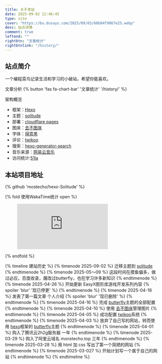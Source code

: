 ```yaml
---
title: 关于本站
date: 2025-09-02 12:46:45
type: site
cover: "https://bu.dusays.com/2025/09/03/68b84f9067e25.webp"
desc: 站点详情
comment: true
leftend: ""
rightbtn: "文章统计"
rightbtnlink: "/history/"
---
```

## 站点简介
一个编程菜鸟记录生活和学习的小破站，希望你能喜欢。

文章分析
{% button 'fas fa-chart-bar' '文章统计' '/history/' %}

架构概览
- 框架：[Hexo](https://hexo.io/zh-cn/)
- 主题：[solitude](https://solitude.js.org/cn)
- 部署：[cloudflare pages](https://www.cloudflare.com/zh-cn/)
- 图床：[去不图床](https://7bu.top/)
- 字体：[得意黑](https://www.fonts.net.cn/font-41693134998.html)
- 评论：[twikoo](https://twikoo.js.org/)
- 搜索：[hexo-generator-search](https://github.com/wzpan/hexo-generator-search)
- 音乐来源：[网易云音乐](https://music.163.com/#/playlist?id=14232307657)
- 访问统计:[51la](https://v6.51.la/)

## 本站项目地址
{% github 'mostecho/hexo-Solitude' %}

{% fold 使用WakaTime统计 open %}
<figure><embed src="https://wakatime.com/share/@monstecho/f744180f-807f-40b2-bdcc-d06ecdeb4741.svg"></embed></figure>
{% endfold %}

{% timeline 建站历史 %}
{% timenode 2025-09-02 %}
迁移主题到 [solitude](https://solitude.js.org/cn)
{% endtimenode %}
{% timenode 2025-05～09 %}
这段时间在摸鱼偏多，做过必应，百度收录，魔改过butterfly，也在学习许多新知识 
{% endtimenode %}
{% timenode 2025-04-26 %}
开始更新 EasyX图形库游戏开发系列内容 {% spoiler 'blur' '现已停更' %}
{% endtimenode %}
{% timenode 2025-04-18 %}
发表了第一篇文章 个人介绍 {% spoiler 'blur' '现已删除' %}
{% endtimenode %}
{% timenode 2025-04-16 %}
完成 [butterfly](https://github.com/jerryc127/hexo-theme-butterfly)主题的全部配置
{% endtimenode %}
{% timenode 2025-04-10 %}
使用 [去不图床](https://7bu.top/)管理图片
{% endtimenode %}
{% timenode 2025-04-05 %}
成功配置 [twikoo](https://twikoo.js.org/)系统
{% endtimenode %}
{% timenode 2025-04-03 %}
放弃了自己写的网站，转而使用 [hexo](https://hexo.io/zh-cn/)框架的 [butterfly](https://github.com/jerryc127/hexo-theme-butterfly)主题
{% endtimenode %}
{% timenode 2025-04-01 %}
购入了腾讯云2h2g服务器 一年
{% endtimenode %}
{% timenode 2025-03-29 %}
购入了阿里云域名 monstecho.top 三年
{% endtimenode %}
{% timenode 2025-03-28 %}
用 html 加 css 写出了第一个简陋的网站
{% endtimenode %}
{% timenode 2025-03-027 %}
开始计划写一个属于自己的网站
{% endtimenode %}
{% endtimeline %}










